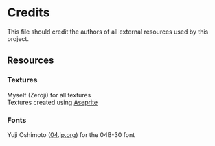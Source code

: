 # Credits

This file should credit the authors of all external resources
used by this project.

## Resources

### Textures

Myself (Zeroji) for all textures  
Textures created using [Aseprite](http://aseprite.org/)

### Fonts

Yuji Oshimoto ([04.jp.org](http://www.04.jp.org))
for the 04B-30 font
